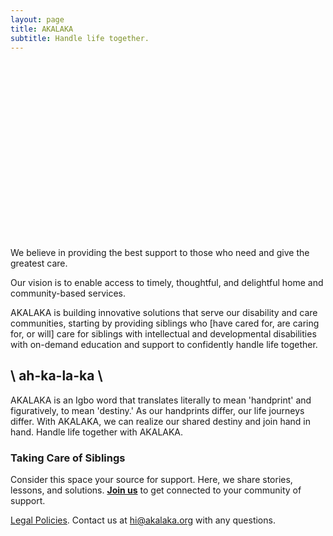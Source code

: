 ```yaml
---
layout: page
title: AKALAKA
subtitle: Handle life together.
---
```

<script src="https://fast.wistia.com/embed/medias/jvtk5jrdok.jsonp" async></script><script src="https://fast.wistia.com/assets/external/E-v1.js" async></script><div class="wistia_responsive_padding" style="padding:56.25% 0 0 0;position:relative;"><div class="wistia_responsive_wrapper" style="height:100%;left:0;position:absolute;top:0;width:100%;"><span class="wistia_embed wistia_async_jvtk5jrdok popover=true popoverAnimateThumbnail=true videoFoam=true" style="display:inline-block;height:100%;position:relative;width:100%">&nbsp;</span></div></div>

We believe in providing the best support to those who need and give the greatest care.

Our vision is to enable access to timely, thoughtful, and delightful home and community-based services.

AKALAKA is building innovative solutions that serve our disability and care communities, starting by providing siblings who [have cared for, are caring for, or will] care for siblings with intellectual and developmental disabilities with on-demand education and support to confidently handle life together.

## \ ah-ka-la-ka \ 
AKALAKA is an Igbo word that translates literally to mean 'handprint' and figuratively, to mean 'destiny.' As our handprints differ, our life journeys differ. With AKALAKA, we can realize our shared destiny and join hand in hand. Handle life together with AKALAKA.

### Taking Care of Siblings

Consider this space your source for support. Here, we share stories, lessons, and solutions. **[Join us](/join)** to get connected to your community of support.

[Legal Policies](https://akalaka.notion.site/AKALAKA-s-Legal-Policies-dc628edbc6c54f45a6eabdfd6f4d81f4). Contact us at [hi@akalaka.org](mailto:hi@akalaka.org) with any questions.
